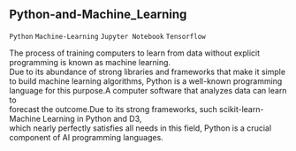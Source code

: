 ## Python-and-Machine_Learning
`Python` `Machine-Learning` `Jupyter Notebook` `Tensorflow`
 
The process of training computers to learn from data without explicit programming is known as machine learning.    
Due to its abundance of strong libraries and frameworks that make it simple to build machine learning algorithms, 
Python is a well-known programming language for this purpose.A computer software that analyzes data can learn to   
forecast the outcome.Due to its strong frameworks, such scikit-learn-Machine Learning in Python and D3,     
which nearly perfectly satisfies all needs in this field, Python is a crucial component of AI programming languages. 
 
